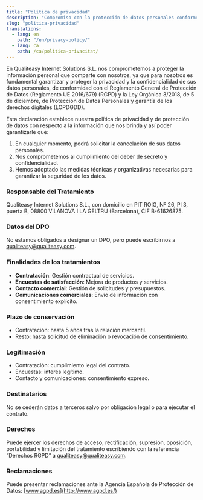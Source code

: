 ```yaml
---
title: "Política de privacidad"
description: "Compromiso con la protección de datos personales conforme al RGPD y la LOPDGDD."
slug: "politica-privacidad"
translations:
  - lang: en
    path: "/en/privacy-policy/"
  - lang: ca
    path: /ca/politica-privacitat/
---
```


En Qualiteasy Internet Solutions S.L. nos comprometemos a proteger la información personal que comparte con nosotros, ya que para nosotros es fundamental garantizar y proteger la privacidad y la confidencialidad de sus datos personales, de conformidad con el Reglamento General de Protección de Datos (Reglamento UE 2016/679) (RGPD) y la Ley Orgánica 3/2018, de 5 de diciembre, de Protección de Datos Personales y garantía de los derechos digitales (LOPDGDD).

Esta declaración establece nuestra política de privacidad y de protección de datos con respecto a la información que nos brinda y así poder garantizarle que:

1. En cualquier momento, podrá solicitar la cancelación de sus datos personales.
2. Nos comprometemos al cumplimiento del deber de secreto y confidencialidad.
3. Hemos adoptado las medidas técnicas y organizativas necesarias para garantizar la seguridad de los datos.

### Responsable del Tratamiento

Qualiteasy Internet Solutions S.L., con domicilio en PIT ROIG, Nº 26, Pl 3, puerta B, 08800 VILANOVA I LA GELTRÚ (Barcelona), CIF B-61626875.

### Datos del DPO

No estamos obligados a designar un DPO, pero puede escribirnos a [qualiteasy@qualiteasy.com](mailto:qualiteasy@qualiteasy.com).

### Finalidades de los tratamientos

- **Contratación**: Gestión contractual de servicios.
- **Encuestas de satisfacción**: Mejora de productos y servicios.
- **Contacto comercial**: Gestión de solicitudes y presupuestos.
- **Comunicaciones comerciales**: Envío de información con consentimiento explícito.

### Plazo de conservación

- Contratación: hasta 5 años tras la relación mercantil.
- Resto: hasta solicitud de eliminación o revocación de consentimiento.

### Legitimación

- Contratación: cumplimiento legal del contrato.
- Encuestas: interés legítimo.
- Contacto y comunicaciones: consentimiento expreso.

### Destinatarios

No se cederán datos a terceros salvo por obligación legal o para ejecutar el contrato.

### Derechos

Puede ejercer los derechos de acceso, rectificación, supresión, oposición, portabilidad y limitación del tratamiento escribiendo con la referencia “Derechos RGPD” a [qualiteasy@qualiteasy.com](mailto:qualiteasy@qualiteasy.com).

### Reclamaciones

Puede presentar reclamaciones ante la Agencia Española de Protección de Datos: [www.agpd.es](http://www.agpd.es/)